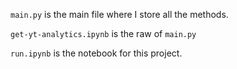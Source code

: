 `main.py` is the main file where I store all the methods.
<br>

`get-yt-analytics.ipynb` is the raw of `main.py` 

`run.ipynb` is the notebook for this project.